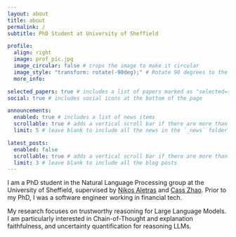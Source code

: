 ```yaml
---
layout: about
title: about
permalink: /
subtitle: PhD Student at University of Sheffield

profile:
  align: right
  image: prof_pic.jpg
  image_circular: false # crops the image to make it circular
  image_style: "transform: rotate(-90deg);" # Rotate 90 degrees to the left
  more_info:

selected_papers: true # includes a list of papers marked as "selected={true}"
social: true # includes social icons at the bottom of the page

announcements:
  enabled: true # includes a list of news items
  scrollable: true # adds a vertical scroll bar if there are more than 3 news items
  limit: 5 # leave blank to include all the news in the `_news` folder

latest_posts:
  enabled: false
  scrollable: true # adds a vertical scroll bar if there are more than 3 new posts items
  limit: 3 # leave blank to include all the blog posts
---
```


I am a PhD student in the Natural Language Processing group at the University of Sheffield, supervised by [Nikos Aletras](https://nikosaletras.com/) and [Cass Zhao](https://casszhao.github.io/cass/). Prior to my PhD, I was a software engineer working in financial tech.

My research focuses on trustworthy reasoning for Large Language Models. I am particularly interested in Chain-of-Thought and explanation faithfulness, and uncertainty quantification for reasoning LLMs. 



